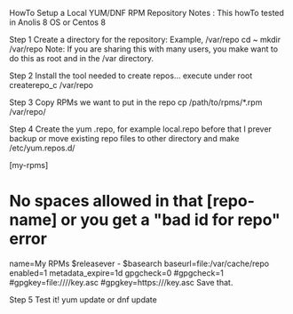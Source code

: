 HowTo 
Setup a Local YUM/DNF RPM Repository
Notes :
This howTo tested in Anolis 8 OS or Centos 8

Step 1
Create a directory for the repository: Example, /var/repo
cd ~
mkdir /var/repo
Note: If you are sharing this with many users, you make want to do this as root and in the /var directory.

Step 2
Install the tool needed to create repos... execute under root
createrepo_c /var/repo

Step 3
Copy RPMs we want to put in the repo
cp /path/to/rpms/*.rpm /var/repo/

Step 4
Create the yum .repo, for example local.repo
before that I prever backup or move existing repo files to other directory and make /etc/yum.repos.d/


[my-rpms]
# No spaces allowed in that [repo-name] or you get a "bad id for repo" error
name=My RPMs $releasever - $basearch
baseurl=file:/var/cache/repo
enabled=1
metadata_expire=1d
gpgcheck=0
#gpgcheck=1
#gpgkey=file:///<path to GPG key>/key.asc
#gpgkey=https://<URL to GPG key>/key.asc
Save that.

Step 5
Test it!
yum update
or 
dnf update
